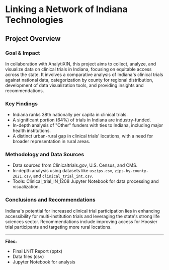 # Linking a Network of Indiana Technologies

## Project Overview

### Goal & Impact
In collaboration with AnalytiXIN, this project aims to collect, analyze, and visualize data on clinical trials in Indiana, focusing on equitable access across the state. It involves a comparative analysis of Indiana's clinical trials against national data, categorization by county for regional distribution, development of data visualization tools, and providing insights and recommendations.

### Key Findings
- Indiana ranks 38th nationally per capita in clinical trials.
- A significant portion (64%) of trials in Indiana are industry-funded.
- In-depth analysis of "Other" funders with ties to Indiana, including major health institutions.
- A distinct urban-rural gap in clinical trials' locations, with a need for broader representation in rural areas.

### Methodology and Data Sources
- Data sourced from Clinicaltrials.gov, U.S. Census, and CMS.
- In-depth analysis using datasets like `uszips.csv`, `zips-by-county-2021.csv`, and `clinical_trial_int.csv`.
- Tools: Clinical_trial_IN_1208 Jupyter Notebook for data processing and visualization.

### Conclusions and Recommendations
Indiana's potential for increased clinical trial participation lies in enhancing accessibility for multi-institution trials and leveraging the state's strong life sciences sector. Recommendations include improving access for Hoosier trial participants and targeting more rural locations.

---

**Files:**
- Final LNIT Report (pptx)
- Data files (csv)
- Jupyter Notebook for analysis
